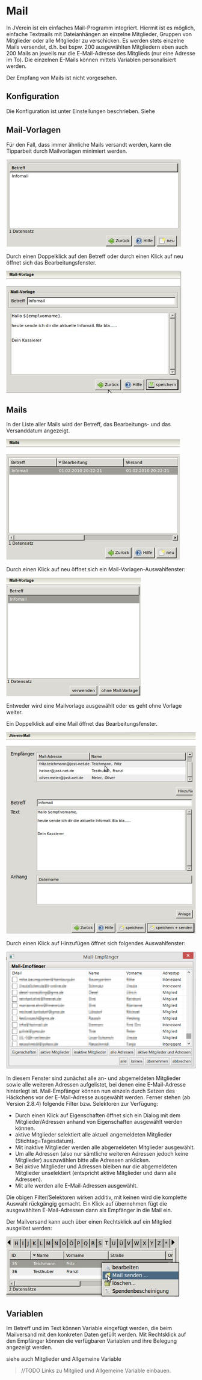 # Mail

In JVerein ist ein einfaches Mail-Programm integriert. Hiermit ist es möglich, einfache Textmails mit Dateianhängen an einzelne Mitglieder, Gruppen von Mitglieder oder alle Mitglieder zu verschicken. Es werden stets einzelne Mails versendet, d.h. bei bspw. 200 ausgewählten Mitgliedern eben auch 200 Mails an jeweils nur die E-Mail-Adresse des Mitglieds \(nur eine Adresse im To\). Die einzelnen E-Mails können mittels Variablen personalisiert werden.

Der Empfang von Mails ist nicht vorgesehen.

## Konfiguration

Die Konfiguration ist unter Einstellungen beschrieben. Siehe 

## Mail-Vorlagen

Für den Fall, dass immer ähnliche Mails versandt werden, kann die Tipparbeit durch Mailvorlagen minimiert werden.

![](/assets/Mailvorlagen.jpg)

Durch einen Doppelklick auf den Betreff oder durch einen Klick auf neu öffnet sich das Bearbeitungsfenster.

![](/assets/Mailvorlage.jpg)

## Mails

In der Liste aller Mails wird der Betreff, das Bearbeitungs- und das Versanddatum angezeigt.

![](/assets/Mails-2.jpg)

Durch einen Klick auf neu öffnet sich ein Mail-Vorlagen-Auswahlfenster:

![](/assets/MailvorlagenAuswahl.jpg)

Entweder wird eine Mailvorlage ausgewählt oder es geht ohne Vorlage weiter.

Ein Doppelklick auf eine Mail öffnet das Bearbeitungsfenster.

![](/assets/Mail.jpg)

Durch einen Klick auf Hinzufügen öffnet sich folgendes Auswahlfenster:

![](/assets/Mailempfaengerauswahl.png)

In diesem Fenster sind zunächst alle an- und abgemeldeten Mitglieder sowie alle weiteren Adressen aufgelistet, bei denen eine E-Mail-Adresse hinterlegt ist. Mail-Empfänger können nun einzeln durch Setzen des Häckchens vor der E-Mail-Adresse ausgewählt werden. Ferner stehen \(ab Version 2.8.4\) folgende Filter bzw. Selektoren zur Verfügung:

* Durch einen Klick auf Eigenschaften öffnet sich ein Dialog mit dem Mitglieder/Adressen anhand von Eigenschaften ausgewählt werden können.
* aktive Mitglieder selektiert alle aktuell angemeldeten Mitglieder \(Stichtag=Tagesdatum\).
* Mit inaktive Mitglieder werden alle abgemeldeten Mitglieder ausgewählt.
* Um alle Adressen \(also nur sämtliche weiteren Adressen jedoch keine Mitglieder\) auszuwählen bitte alle Adressen anklicken.
* Bei aktive Mitglieder und Adressen bleiben nur die abgemeldeten Mitglieder unselektiert \(entspricht aktive Mitglieder und dann alle Adressen\).
* Mit alle werden alle E-Mail-Adressen ausgewählt.

Die obigen Filter/Selektoren wirken additiv, mit keinen wird die komplette Auswahl rückgängig gemacht. Ein Klick auf übernehmen fügt die ausgewählten E-Mail-Adressen dann als Empfänger in die Mail ein.

Der Mailversand kann auch über einen Rechtsklick auf ein Mitglied ausgelöst werden:

![](/assets/MitgliedMailversand.jpg)

## Variablen

Im Betreff und im Text können Variable eingefügt werden, die beim Mailversand mit den konkreten Daten gefüllt werden. Mit Rechtsklick auf den Empfänger können die verfügbaren Variablen und ihre Belegung angezeigt werden.

siehe auch Mitglieder und Allgemeine Variable

> //TODO Links zu Mitglied und Allgemeine Variable einbauen.



